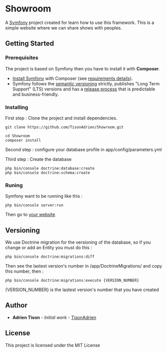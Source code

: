 # Showroom

A [Symfony][1] project created for learn how to use this framework.
This is a simple website where we can share shows with peoples.


## Getting Started

### Prerequisites

The project is based on Symfony then you have to install it with **Composer**.

* [Install Symfony][4] with Composer (see [requirements details][3]).
* Symfony follows the [semantic versioning][5] strictly, publishes "Long Term
  Support" (LTS) versions and has a [release process][6] that is predictable and
  business-friendly.


### Installing

First step : Clone the project and install dependencies.

```
git clone https://github.com/TisonAdrien/Showroom.git

cd Showroom
composer install
```

Second step : configure your database profile in app/config/parameters.yml

Third step : Create the database

```
php bin/console doctrine:database:create
php bin/console doctrine:schema:create
```


### Runing

Symfony want to be running like this :

```
php bin/console server:run
```

Then go to [your website](http://localhost:8000)

## Versioning

We use Doctrine migration for the versioning of the database, so if you change or add an Entity you must do this :

```
php bin/console doctrine:migrations:diff
```

Then see the lastest version's number in /app/DoctrineMigrations/ and copy this number, then :

```
php bin/console doctrine:migrations:execute {VERSION_NUMBER}
```

{VERSION_NUMBER} is the lastest version's number that you have created

## Author

* **Adrien Tison** - *Initial work* - [TisonAdrien](https://github.com/TisonAdrien)

## License

This project is licensed under the MIT License



[1]: https://symfony.com
[3]: https://symfony.com/doc/current/reference/requirements.html
[4]: https://symfony.com/doc/current/setup.html
[5]: http://semver.org
[6]: https://symfony.com/doc/current/contributing/community/releases.html